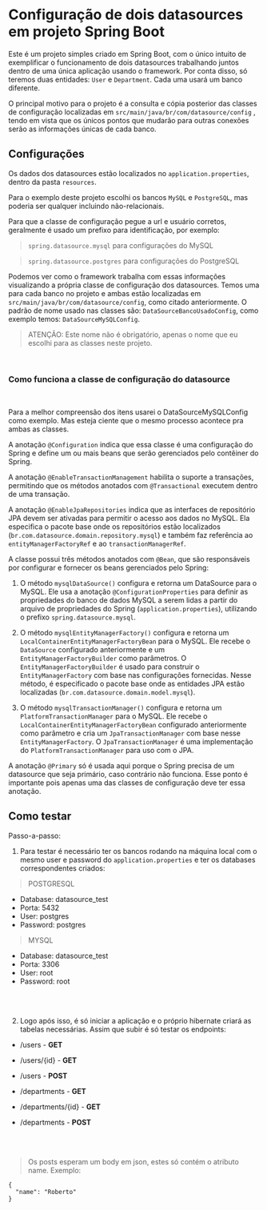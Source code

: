 # Configuração de dois datasources em projeto Spring Boot
Este é um projeto simples criado em Spring Boot, com o único intuito de exemplificar o funcionamento de dois datasources trabalhando juntos dentro de uma única aplicação usando o framework.
Por conta disso, só teremos duas entidades: `User` e `Department`. Cada uma usará um banco diferente.

O principal motivo para o projeto é a consulta e cópia posterior das classes de configuração localizadas em `src/main/java/br/com/datasource/config` , 
tendo em vista que os únicos pontos que mudarão para outras conexões serão as informações únicas de cada banco.


## Configurações
Os dados dos datasources estão localizados no `application.properties`, dentro da pasta `resources`.

Para o exemplo deste projeto escolhi os bancos `MySQL` e `PostgreSQL`, mas poderia ser qualquer incluindo não-relacionais.

Para que a classe de configuração pegue a url e usuário corretos, geralmente é usado um prefixo para identificação, por exemplo:

> `spring.datasource.mysql` para configurações do MySQL

> `spring.datasource.postgres` para configurações do PostgreSQL

Podemos ver como o framework trabalha com essas informações visualizando a própria classe de configuração dos datasources. Temos uma para cada banco no projeto e ambas estão localizadas em `src/main/java/br/com/datasource/config`, como citado anteriormente. O padrão de nome 
usado nas classes são: `DataSourceBancoUsadoConfig`, como exemplo temos:
`DataSourceMySQLConfig`. 

> ATENÇÃO: Este nome não é obrigatório, apenas o nome que eu escolhi para as classes neste projeto.

<br>

### Como funciona a classe de configuração do datasource

<br>

Para a melhor compreensão dos itens usarei o DataSourceMySQLConfig como exemplo. Mas esteja ciente que o mesmo processo acontece pra ambas as classes.

A anotação `@Configuration` indica que essa classe é uma configuração do Spring e define um ou mais beans que serão gerenciados pelo contêiner do Spring.

A anotação `@EnableTransactionManagement` habilita o suporte a transações, permitindo que os métodos anotados com `@Transactional` executem dentro de uma transação.

A anotação `@EnableJpaRepositories` indica que as interfaces de repositório JPA devem ser ativadas para permitir o acesso aos dados no MySQL. Ela especifica o pacote base onde os repositórios estão localizados (`br.com.datasource.domain.repository.mysql`) e também faz referência ao `entityManagerFactoryRef` e ao `transactionManagerRef`.

A classe possui três métodos anotados com `@Bean`, que são responsáveis por configurar e fornecer os beans gerenciados pelo Spring:

1. O método `mysqlDataSource()` configura e retorna um DataSource para o MySQL. Ele usa a anotação `@ConfigurationProperties` para definir as propriedades do banco de dados MySQL a serem lidas a partir do arquivo de propriedades do Spring (`application.properties`), utilizando o prefixo `spring.datasource.mysql`.

2. O método `mysqlEntityManagerFactory()` configura e retorna um `LocalContainerEntityManagerFactoryBean` para o MySQL. Ele recebe o `DataSource` configurado anteriormente e um `EntityManagerFactoryBuilder` como parâmetros. O `EntityManagerFactoryBuilder` é usado para construir o `EntityManagerFactory` com base nas configurações fornecidas. Nesse método, é especificado o pacote base onde as entidades JPA estão localizadas (`br.com.datasource.domain.model.mysql`).

3. O método `mysqlTransactionManager()` configura e retorna um `PlatformTransactionManager` para o MySQL. Ele recebe o `LocalContainerEntityManagerFactoryBean` configurado anteriormente como parâmetro e cria um `JpaTransactionManager` com base nesse `EntityManagerFactory`. O `JpaTransactionManager` é uma implementação do `PlatformTransactionManager` para uso com o JPA.

A anotação `@Primary` só é usada aqui porque o Spring precisa de um datasource que seja primário, caso contrário não funciona.
Esse ponto é importante pois apenas uma das classes de configuração deve ter essa anotação.

## Como testar

Passo-a-passo:

1. Para testar é necessário ter os bancos rodando na máquina local com o mesmo user e password do `application.properties` e ter os databases correspondentes criados:

> POSTGRESQL

- Database: datasource_test
- Porta: 5432
- User: postgres
- Password: postgres

> MYSQL

- Database: datasource_test
- Porta: 3306
- User: root
- Password: root

<br>
<br>

2. Logo após isso, é só iniciar a aplicação e o próprio hibernate criará as tabelas necessárias. Assim
que subir é só testar os endpoints:

- /users - **GET**
- /users/{id} - **GET**
- /users - **POST**

- /departments - **GET**
- /departments/{id} - **GET**
- /departments - **POST**

<br>
<br>

> Os posts esperam um body em json, estes só contém o atributo name. Exemplo:



    { 
      "name": "Roberto"
    }
    

